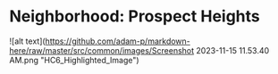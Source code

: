 # Neighborhood: Prospect Heights

![alt text](https://github.com/adam-p/markdown-here/raw/master/src/common/images/Screenshot 2023-11-15 11.53.40 AM.png "HC6_Highlighted_Image")
